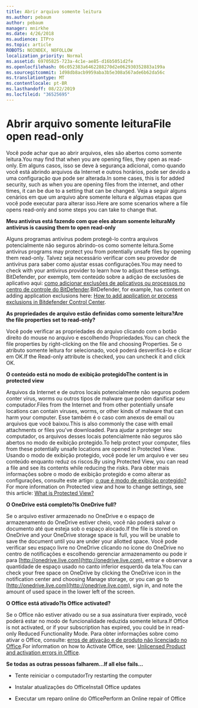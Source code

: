 ```yaml
---
title: Abrir arquivo somente leitura
ms.author: pebaum
author: pebaum
manager: mnirkhe
ms.date: 4/26/2018
ms.audience: ITPro
ms.topic: article
ROBOTS: NOINDEX, NOFOLLOW
localization_priority: Normal
ms.assetid: 69705825-723a-4c1e-ae85-d16b5051d2fe
ms.openlocfilehash: 06c052383a6462288270d2e062930352883a199a
ms.sourcegitcommit: 1d98db8acb9959aba3b5e308a567ade6b62da56c
ms.translationtype: MT
ms.contentlocale: pt-BR
ms.lasthandoff: 08/22/2019
ms.locfileid: "36525695"
---
```

# <a name="file-open-read-only"></a><span data-ttu-id="ce771-102">Abrir arquivo somente leitura</span><span class="sxs-lookup"><span data-stu-id="ce771-102">File open read-only</span></span>

<span data-ttu-id="ce771-103">Você pode achar que ao abrir arquivos, eles são abertos como somente leitura.</span><span class="sxs-lookup"><span data-stu-id="ce771-103">You may find that when you are opening files, they open as read-only.</span></span> <span data-ttu-id="ce771-104">Em alguns casos, isso se deve à segurança adicional, como quando você está abrindo arquivos da Internet e outros horários, pode ser devido a uma configuração que pode ser alterada.</span><span class="sxs-lookup"><span data-stu-id="ce771-104">In some cases, this is for added security, such as when you are opening files from the internet, and other times, it can be due to a setting that can be changed.</span></span> <span data-ttu-id="ce771-105">Veja a seguir alguns cenários em que um arquivo abre somente leitura e algumas etapas que você pode executar para alterar isso.</span><span class="sxs-lookup"><span data-stu-id="ce771-105">Here are some scenarios where a file opens read-only and some steps you can take to change that.</span></span>
  
 <span data-ttu-id="ce771-106">**Meu antivírus está fazendo com que eles abram somente leitura**</span><span class="sxs-lookup"><span data-stu-id="ce771-106">**My antivirus is causing them to open read-only**</span></span>
  
<span data-ttu-id="ce771-107">Alguns programas antivírus podem protegê-lo contra arquivos potencialmente não seguros abrindo-os como somente leitura.</span><span class="sxs-lookup"><span data-stu-id="ce771-107">Some antivirus programs may protect you from potentially unsafe files by opening them read-only.</span></span> <span data-ttu-id="ce771-108">Talvez seja necessário verificar com seu provedor de antivírus para saber como ajustar essas configurações.</span><span class="sxs-lookup"><span data-stu-id="ce771-108">You may need to check with your antivirus provider to learn how to adjust these settings.</span></span> <span data-ttu-id="ce771-109">BitDefender, por exemplo, tem conteúdo sobre a adição de exclusões de aplicativo aqui: [como adicionar exclusões de aplicativos ou processos no centro de controle do BitDefender](https://www.bitdefender.com/support/how-to-add-application-or-process-exclusions-in-bitdefender-control-center-1119.mdl).</span><span class="sxs-lookup"><span data-stu-id="ce771-109">BitDefender, for example, has content on adding application exclusions here: [How to add application or process exclusions in Bitdefender Control Center](https://www.bitdefender.com/support/how-to-add-application-or-process-exclusions-in-bitdefender-control-center-1119.mdl).</span></span>
  
 <span data-ttu-id="ce771-110">**As propriedades de arquivo estão definidas como somente leitura?**</span><span class="sxs-lookup"><span data-stu-id="ce771-110">**Are the file properties set to read-only?**</span></span>
  
<span data-ttu-id="ce771-111">Você pode verificar as propriedades do arquivo clicando com o botão direito do mouse no arquivo e escolhendo Propriedades.</span><span class="sxs-lookup"><span data-stu-id="ce771-111">You can check the file properties by right-clicking on the file and choosing Properties.</span></span> <span data-ttu-id="ce771-112">Se o atributo somente leitura for selecionado, você poderá desverificá-lo e clicar em OK.</span><span class="sxs-lookup"><span data-stu-id="ce771-112">If the Read-only attribute is checked, you can uncheck it and click OK.</span></span>
  
 <span data-ttu-id="ce771-113">**O conteúdo está no modo de exibição protegido**</span><span class="sxs-lookup"><span data-stu-id="ce771-113">**The content is in protected view**</span></span>
  
<span data-ttu-id="ce771-114">Arquivos da Internet e de outros locais potencialmente não seguros podem conter vírus, worms ou outros tipos de malware que podem danificar seu computador.</span><span class="sxs-lookup"><span data-stu-id="ce771-114">Files from the Internet and from other potentially unsafe locations can contain viruses, worms, or other kinds of malware that can harm your computer.</span></span> <span data-ttu-id="ce771-115">Esse também é o caso com anexos de email ou arquivos que você baixou.</span><span class="sxs-lookup"><span data-stu-id="ce771-115">This is also commonly the case with email attachments or files you've downloaded.</span></span> <span data-ttu-id="ce771-116">Para ajudar a proteger seu computador, os arquivos desses locais potencialmente não seguros são abertos no modo de exibição protegido.</span><span class="sxs-lookup"><span data-stu-id="ce771-116">To help protect your computer, files from these potentially unsafe locations are opened in Protected View.</span></span> <span data-ttu-id="ce771-117">Usando o modo de exibição protegido, você pode ler um arquivo e ver seu conteúdo enquanto reduz os riscos.</span><span class="sxs-lookup"><span data-stu-id="ce771-117">By using Protected View, you can read a file and see its contents while reducing the risks.</span></span> <span data-ttu-id="ce771-118">Para obter mais informações sobre o modo de exibição protegido e como alterar as configurações, consulte este artigo: [o que é modo de exibição protegido?](https://support.office.com/article/d6f09ac7-e6b9-4495-8e43-2bbcdbcb6653)</span><span class="sxs-lookup"><span data-stu-id="ce771-118">For more information on Protected view and how to change settings, see this article: [What is Protected View?](https://support.office.com/article/d6f09ac7-e6b9-4495-8e43-2bbcdbcb6653)</span></span>
  
 <span data-ttu-id="ce771-119">**O OneDrive está completo?**</span><span class="sxs-lookup"><span data-stu-id="ce771-119">**Is OneDrive full?**</span></span>
  
<span data-ttu-id="ce771-120">Se o arquivo estiver armazenado no OneDrive e o espaço de armazenamento do OneDrive estiver cheio, você não poderá salvar o documento até que esteja sob o espaço alocado.</span><span class="sxs-lookup"><span data-stu-id="ce771-120">If the file is stored on OneDrive and your OneDrive storage space is full, you will be unable to save the document until you are under your allotted space.</span></span> <span data-ttu-id="ce771-121">Você pode verificar seu espaço livre no OneDrive clicando no ícone do OneDrive no centro de notificações e escolhendo gerenciar armazenamento ou pode ir para [http://onedrive.live.com](http://onedrive.live.com), entrar e observar a quantidade de espaço usado no canto inferior esquerdo da tela.</span><span class="sxs-lookup"><span data-stu-id="ce771-121">You can check your free space on OneDrive by clicking the OneDrive icon in the notification center and choosing Manage storage, or you can go to [http://onedrive.live.com](http://onedrive.live.com), sign in, and note the amount of used space in the lower left of the screen.</span></span>
  
 <span data-ttu-id="ce771-122">**O Office está ativado?**</span><span class="sxs-lookup"><span data-stu-id="ce771-122">**Is Office activated?**</span></span>
  
<span data-ttu-id="ce771-123">Se o Office não estiver ativado ou se a sua assinatura tiver expirado, você poderá estar no modo de funcionalidade reduzida somente leitura.</span><span class="sxs-lookup"><span data-stu-id="ce771-123">If Office is not activated, or if your subscription has expired, you could be in read-only Reduced Functionality Mode.</span></span> <span data-ttu-id="ce771-124">Para obter informações sobre como ativar o Office, consulte: [erros de ativação e de produto não licenciado no Office](https://support.office.com/article/0d23d3c0-c19c-4b2f-9845-5344fedc4380).</span><span class="sxs-lookup"><span data-stu-id="ce771-124">For information on how to Activate Office, see: [Unlicensed Product and activation errors in Office](https://support.office.com/article/0d23d3c0-c19c-4b2f-9845-5344fedc4380).</span></span>
  
 <span data-ttu-id="ce771-125">**Se todas as outras pessoas falharem...**</span><span class="sxs-lookup"><span data-stu-id="ce771-125">**If all else fails...**</span></span>
  
- <span data-ttu-id="ce771-126">Tente reiniciar o computador</span><span class="sxs-lookup"><span data-stu-id="ce771-126">Try restarting the computer</span></span>
    
- <span data-ttu-id="ce771-127">Instalar atualizações do Office</span><span class="sxs-lookup"><span data-stu-id="ce771-127">Install Office updates</span></span>
    
- <span data-ttu-id="ce771-128">Executar um reparo online do Office</span><span class="sxs-lookup"><span data-stu-id="ce771-128">Perform an Online repair of Office</span></span>
    

